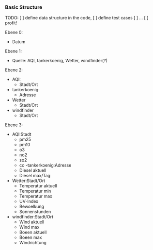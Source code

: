 ### Basic Structure

TODO:
[ ] define data structure in the code,
[ ] define test cases
[ ] ...
[ ] profit!

Ebene 0:
- Datum

Ebene 1:
- Quelle: AQI, tankerkoenig, Wetter, windfinder(?)

Ebene 2:
- AQI:
    - Stadt/Ort
- tankerkoenig:
    - Adresse
- Wetter
    - Stadt/Ort
- windfinder
    - Stadt/Ort

Ebene 3:
- AQI:Stadt
    - pm25
    - pm10
    - o3
    - no2
    - so2
    - co
-tankerkoenig:Adresse
    - Diesel aktuell
    - Diesel max/Tag
- Wetter:Stadt/Ort
    - Temperatur aktuell
    - Temperatur min
    - Temperatur max
    - UV-Index
    - Bewoelkung
    - Sonnenstunden
- windfinder:Stadt/Ort
    - Wind aktuell
    - Wind max
    - Boeen aktuell
    - Boeen max
    - Windrichtung
